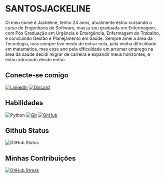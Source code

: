 # SANTOSJACKELINE
Oi meu nome é Jackeline, tenho 24 anos, atualmente estou cursando o curso de Engenharia de Software, mas ja sou graduada em Enfermagem, com Pós Graduação em Urgência e Emergência, Enfermagem do Trabalho, e concluindo Gestão e Planejamento em Saúde. 
Sempre amei a área da Tecnologia, mas sempre tive medo de entrar nela, pela minha dificuldade em matemática, mas esse ano pela dificuldade em arrumar emprego na área da saúde decidi migrar de carreira e expandir meus horizontes, e estou adorando desde então. 
## Conecte-se comigo
[![LinkedIn](https://img.shields.io/badge/LinkedIn-ec63a1?style=for-the-badge&logo=linkedin&logoColor=fff)](https://www.linkedin.com/in/santosjackeline/)
[![Discord](https://img.shields.io/badge/Discord-ec63a1?style=for-the-badge&logo=discord&logoColor=fff)](https://www.discord.com)

## Habilidades
![Python](https://img.shields.io/badge/Python-ec63a1?style=for-the-badge&logo=python&logoColor=fff)
[![Git](https://img.shields.io/badge/git-ec63a1?style=for-the-badge&logo=git&logoColor=fff)](https://git-scm.com/doc)
[![GitHub](https://img.shields.io/badge/GitHub-ec63a1?style=for-the-badge&logogithub&logoColor=fff)](https://github.com/santosjackeline)

## Github Status
![GitHub Status](https://github-readme-stats.vercel.app/api?username=santosjackeline&theme=transparent&bg_color=ec63a1&border_color=fff&show_icons=true&icon_color=fff&text_color=fff&hide_title=true&hide=stars)

## Minhas Contribuições
[![GitHub Streak](https://streak-stats.demolab.com/?user=SEUUSERNAME&theme=bear&background=000&border=30A3DC&dates=FFF)](https://git.io/streak-stats)
